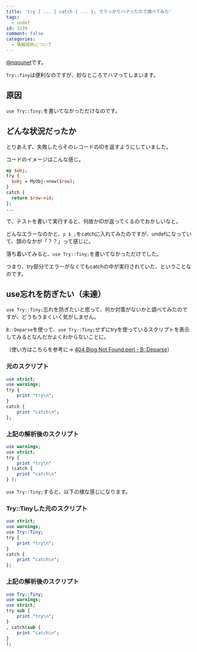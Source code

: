```yaml
---
title: 'try { ... } catch { ... }; でうっかりハマったので調べてみた'
tags:
  - undef
id: 3239
comment: false
categories:
  - 情報技術について
---
```


<p><a href="https://twitter.com/nqounet">@nqounet</a>です。</p>

<p><code>Try::Tiny</code>は便利なのですが、妙なところでハマってしまいます。</p>

<!--more-->

<h2>原因</h2>

<p><code>use Try::Tiny;</code>を書いてなかっただけなのです。</p>

<h2>どんな状況だったか</h2>

<p>とりあえず、失敗したらそのレコードのIDを返すようにしていました。</p>

<p>コードのイメージはこんな感じ。</p>

```perl
my $obj;
try {
  $obj = MyObj->new($row);
}
catch {
  return $row->id;
};
...
```

<p>で、テストを書いて実行すると、何故かIDが返ってくるのでおかしいなと。</p>

<p>どんなエラーなのかと、<code>p $_;</code>をcatchに入れてみたのですが、undefになっていて、頭のなかが「？？」って感じに。</p>

<p>落ち着いてみると、<code>use Try::Tiny;</code>を書いてなかっただけでした。</p>

<p>つまり、try部分でエラーがなくてもcatchの中が実行されていた、ということなのです。</p>

<h2>use忘れを防ぎたい（未達）</h2>

<p><code>use Try::Tiny;</code>忘れを防ぎたいと思って、何か対策がないかと調べてみたのですが、どうもうまくいく気がしません。</p>

<p><code>B::Deparse</code>を使って、<code>use Try::Tiny;</code>せずにtryを使っているスクリプトを表示してみるとなんだかよくわからないことに。</p>

<p>（使い方はこちらを参考に→ <a href="http://blog.livedoor.jp/dankogai/archives/50761629.html">404 Blog Not Found:perl - B::Deparse</a>）</p>

<h3>元のスクリプト</h3>

```perl
use strict;
use warnings;
try {
    print "try\n";
}
catch {
    print "catch\n";
};
```

<h3>上記の解析後のスクリプト</h3>

```perl
use warnings;
use strict;
try {
    print "try\n"
} (catch {
    print "catch\n"
} );
```

<p><code>use Try::Tiny;</code>すると、以下の様な感じになります。</p>

<h3>Try::Tinyした元のスクリプト</h3>

```perl
use strict;
use warnings;
use Try::Tiny;
try {
    print "try\n";
}
catch {
    print "catch\n";
};
```

<h3>上記の解析後のスクリプト</h3>

```perl
use Try::Tiny;
use warnings;
use strict;
try sub {
    print "try\n";
}
, catch(sub {
    print "catch\n";
}
);
```
    	